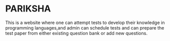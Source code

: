 # PARIKSHA
This is a website where one can attempt tests to develop their knowledge in programming languages,and admin can schedule tests and can prepare the test paper from either existing question bank or add new questions.

